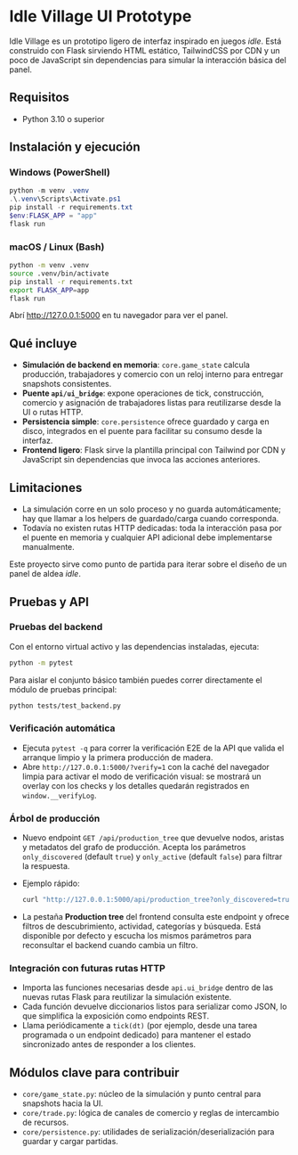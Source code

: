 # Idle Village UI Prototype

Idle Village es un prototipo ligero de interfaz inspirado en juegos *idle*. Está construido con Flask sirviendo HTML estático, TailwindCSS por CDN y un poco de JavaScript sin dependencias para simular la interacción básica del panel.

## Requisitos

- Python 3.10 o superior

## Instalación y ejecución

### Windows (PowerShell)

```powershell
python -m venv .venv
.\.venv\Scripts\Activate.ps1
pip install -r requirements.txt
$env:FLASK_APP = "app"
flask run
```

### macOS / Linux (Bash)

```bash
python -m venv .venv
source .venv/bin/activate
pip install -r requirements.txt
export FLASK_APP=app
flask run
```

Abrí <http://127.0.0.1:5000> en tu navegador para ver el panel.

## Qué incluye

- **Simulación de backend en memoria**: `core.game_state` calcula producción, trabajadores y comercio con un reloj interno para entregar snapshots consistentes.
- **Puente `api/ui_bridge`**: expone operaciones de tick, construcción, comercio y asignación de trabajadores listas para reutilizarse desde la UI o rutas HTTP.
- **Persistencia simple**: `core.persistence` ofrece guardado y carga en disco, integrados en el puente para facilitar su consumo desde la interfaz.
- **Frontend ligero**: Flask sirve la plantilla principal con Tailwind por CDN y JavaScript sin dependencias que invoca las acciones anteriores.

## Limitaciones

- La simulación corre en un solo proceso y no guarda automáticamente; hay que llamar a los helpers de guardado/carga cuando corresponda.
- Todavía no existen rutas HTTP dedicadas: toda la interacción pasa por el puente en memoria y cualquier API adicional debe implementarse manualmente.

Este proyecto sirve como punto de partida para iterar sobre el diseño de un panel de aldea *idle*.

## Pruebas y API

### Pruebas del backend

Con el entorno virtual activo y las dependencias instaladas, ejecuta:

```bash
python -m pytest
```

Para aislar el conjunto básico también puedes correr directamente el módulo de pruebas principal:

```bash
python tests/test_backend.py
```

### Verificación automática

- Ejecuta `pytest -q` para correr la verificación E2E de la API que valida el arranque limpio y la primera producción de madera.
- Abre `http://127.0.0.1:5000/?verify=1` con la caché del navegador limpia para activar el modo de verificación visual: se mostrará un overlay con los checks y los detalles quedarán registrados en `window.__verifyLog`.

### Árbol de producción

- Nuevo endpoint `GET /api/production_tree` que devuelve nodos, aristas y metadatos del grafo de producción. Acepta los parámetros `only_discovered` (default `true`) y `only_active` (default `false`) para filtrar la respuesta.
- Ejemplo rápido:

  ```bash
  curl "http://127.0.0.1:5000/api/production_tree?only_discovered=true&only_active=false"
  ```

- La pestaña **Production tree** del frontend consulta este endpoint y ofrece filtros de descubrimiento, actividad, categorías y búsqueda. Está disponible por defecto y escucha los mismos parámetros para reconsultar el backend cuando cambia un filtro.

### Integración con futuras rutas HTTP

- Importa las funciones necesarias desde `api.ui_bridge` dentro de las nuevas rutas Flask para reutilizar la simulación existente.
- Cada función devuelve diccionarios listos para serializar como JSON, lo que simplifica la exposición como endpoints REST.
- Llama periódicamente a `tick(dt)` (por ejemplo, desde una tarea programada o un endpoint dedicado) para mantener el estado sincronizado antes de responder a los clientes.

## Módulos clave para contribuir

- `core/game_state.py`: núcleo de la simulación y punto central para snapshots hacia la UI.
- `core/trade.py`: lógica de canales de comercio y reglas de intercambio de recursos.
- `core/persistence.py`: utilidades de serialización/deserialización para guardar y cargar partidas.
